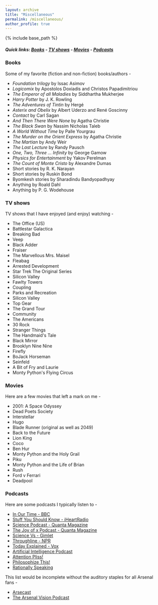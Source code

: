```yaml
---
layout: archive
title: "Miscellaneous"
permalink: /miscellaneous/
author_profile: true
---
```

{% include base_path %}

##### Quick links: [Books](./#books) - [TV shows](./#tv-shows) - [Movies](.#movies) - [Podcasts](./#podcasts) 

### Books

Some of my favorite (fiction and non-fiction) books/authors -

- *Foundation trilogy* by Issac Asimov
- *Logicomix* by Apostolos Doxiadis and Christos Papadimitriou
- *The Emperor of all Maladies* by Siddhartha Mukherjee
- *Harry Potter* by J. K. Rowling
- *The Adventures of Tintin* by Hergé
- *Asterix and Obelix* by  Albert Uderzo and René Goscinny
- *Contact* by Carl Sagan
- *And Then There Were None* by Agatha Christie
- *The Black Swan* by Nassim Nicholas Taleb
- *A World Without Time* by Palle Yourgrau
- *The Murder on the Orient Express* by Agatha Christie
- *The Martian* by Andy Weir
- *The Last Lecture* by Randy Pausch
- *One, Two, Three ... Infinity* by George Gamow
- *Physics for Entertainment* by Yakov Perelman
- *The Count of Monte Cristo* by Alexandre Dumas
- Short stories by R. K. Narayan
- Short stories by Ruskin Bond
- Byomkesh stories by Sharadindu Bandyopadhyay
- Anything by Roald Dahl
- Anything by P. G. Wodehouse

### TV shows
TV shows that I have enjoyed (and enjoy) watching -

- The Office (US)
- Battlestar Galactica
- Breaking Bad
- Veep
- Black Adder
- Fraiser
- The Marvellous Mrs. Maisel
- Fleabag
- Arrested Development
- Star Trek The Original Series
- Silicon Valley
- Fawlty Towers
- Coupling
- Parks and Recreation
- Silicon Valley
- Top Gear
- The Grand Tour
- Community
- The Americans
- 30 Rock
- Stranger Things
- The Handmaid's Tale
- Black Mirror
- Brooklyn Nine Nine
- Firefly
- BoJack Horseman
- Seinfeld
- A Bit of Fry and Laurie
- Monty Python's Flying Circus

### Movies
Here are a few movies that left a mark on me -

- 2001: A Space Odyssey
- Dead Poets Society
- Interstellar
- Hugo
- Blade Runner (original as well as 2049)
- Back to the Future
- Lion King
- Coco
- Ben Hur
- Monty Python and the Holy Grail
- Piku
- Monty Python and the Life of Brian
- Rush
- Ford v Ferrari
- Deadpool

### Podcasts
Here are some podcasts I typically listen to -

- [In Our Time - BBC](https://www.bbc.co.uk/programmes/b006qykl)
- [Stuff You Should Know - iHeartRadio](https://www.iheart.com/podcast/105-stuff-you-should-know-26940277/)
- [Science Podcast - Quanta Magazine](https://www.quantamagazine.org/tag/podcast)
- [The Joy of x Podcast - Quanta Magazine](https://www.quantamagazine.org/tag/the-joy-of-x)
- [Science Vs - Gimlet](https://gimletmedia.com/shows/science-vs)
- [Throughline - NPR](https://www.npr.org/podcasts/510333/throughline)
- [Today Explained - Vox](https://www.vox.com/today-explained)
- [Artificial Intelligence Podcast](https://lexfridman.com/ai/)
- [Attention Pliss!](https://anchor.fm/appodcast)
- [Philosophize This!](http://philosophizethis.org/)
- [Rationally Speaking](http://rationallyspeakingpodcast.org/)

This list would be incomplete without the auditory staples for all Arsenal fans -

- [Arsecast](https://arseblog.com/arsecasts/)
- [The Arsenal Vision Podcast](https://www.arsenalvisionpodcast.com/)
